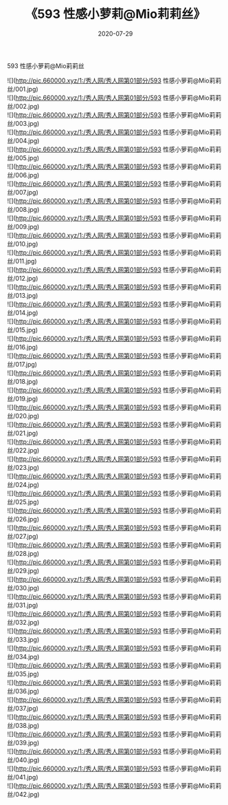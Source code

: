﻿---
layout: post
title:  《593 性感小萝莉@Mio莉莉丝》
date:   2020-07-29
img: http://pic.660000.xyz/1:/秀人网/秀人网第01部分/593 性感小萝莉@Mio莉莉丝/000.jpg
categories: [美女, 清纯, 唯美]
---

593 性感小萝莉@Mio莉莉丝

  ![](http://pic.660000.xyz/1:/秀人网/秀人网第01部分/593 性感小萝莉@Mio莉莉丝/001.jpg) <br> ![](http://pic.660000.xyz/1:/秀人网/秀人网第01部分/593 性感小萝莉@Mio莉莉丝/002.jpg) <br> ![](http://pic.660000.xyz/1:/秀人网/秀人网第01部分/593 性感小萝莉@Mio莉莉丝/003.jpg) <br> ![](http://pic.660000.xyz/1:/秀人网/秀人网第01部分/593 性感小萝莉@Mio莉莉丝/004.jpg) <br> ![](http://pic.660000.xyz/1:/秀人网/秀人网第01部分/593 性感小萝莉@Mio莉莉丝/005.jpg) <br> ![](http://pic.660000.xyz/1:/秀人网/秀人网第01部分/593 性感小萝莉@Mio莉莉丝/006.jpg) <br> ![](http://pic.660000.xyz/1:/秀人网/秀人网第01部分/593 性感小萝莉@Mio莉莉丝/007.jpg) <br> ![](http://pic.660000.xyz/1:/秀人网/秀人网第01部分/593 性感小萝莉@Mio莉莉丝/008.jpg) <br> ![](http://pic.660000.xyz/1:/秀人网/秀人网第01部分/593 性感小萝莉@Mio莉莉丝/009.jpg) <br> ![](http://pic.660000.xyz/1:/秀人网/秀人网第01部分/593 性感小萝莉@Mio莉莉丝/010.jpg) <br> ![](http://pic.660000.xyz/1:/秀人网/秀人网第01部分/593 性感小萝莉@Mio莉莉丝/011.jpg) <br> ![](http://pic.660000.xyz/1:/秀人网/秀人网第01部分/593 性感小萝莉@Mio莉莉丝/012.jpg) <br> ![](http://pic.660000.xyz/1:/秀人网/秀人网第01部分/593 性感小萝莉@Mio莉莉丝/013.jpg) <br> ![](http://pic.660000.xyz/1:/秀人网/秀人网第01部分/593 性感小萝莉@Mio莉莉丝/014.jpg) <br> ![](http://pic.660000.xyz/1:/秀人网/秀人网第01部分/593 性感小萝莉@Mio莉莉丝/015.jpg) <br> ![](http://pic.660000.xyz/1:/秀人网/秀人网第01部分/593 性感小萝莉@Mio莉莉丝/016.jpg) <br> ![](http://pic.660000.xyz/1:/秀人网/秀人网第01部分/593 性感小萝莉@Mio莉莉丝/017.jpg) <br> ![](http://pic.660000.xyz/1:/秀人网/秀人网第01部分/593 性感小萝莉@Mio莉莉丝/018.jpg) <br> ![](http://pic.660000.xyz/1:/秀人网/秀人网第01部分/593 性感小萝莉@Mio莉莉丝/019.jpg) <br> ![](http://pic.660000.xyz/1:/秀人网/秀人网第01部分/593 性感小萝莉@Mio莉莉丝/020.jpg) <br> ![](http://pic.660000.xyz/1:/秀人网/秀人网第01部分/593 性感小萝莉@Mio莉莉丝/021.jpg) <br> ![](http://pic.660000.xyz/1:/秀人网/秀人网第01部分/593 性感小萝莉@Mio莉莉丝/022.jpg) <br> ![](http://pic.660000.xyz/1:/秀人网/秀人网第01部分/593 性感小萝莉@Mio莉莉丝/023.jpg) <br> ![](http://pic.660000.xyz/1:/秀人网/秀人网第01部分/593 性感小萝莉@Mio莉莉丝/024.jpg) <br> ![](http://pic.660000.xyz/1:/秀人网/秀人网第01部分/593 性感小萝莉@Mio莉莉丝/025.jpg) <br> ![](http://pic.660000.xyz/1:/秀人网/秀人网第01部分/593 性感小萝莉@Mio莉莉丝/026.jpg) <br> ![](http://pic.660000.xyz/1:/秀人网/秀人网第01部分/593 性感小萝莉@Mio莉莉丝/027.jpg) <br> ![](http://pic.660000.xyz/1:/秀人网/秀人网第01部分/593 性感小萝莉@Mio莉莉丝/028.jpg) <br> ![](http://pic.660000.xyz/1:/秀人网/秀人网第01部分/593 性感小萝莉@Mio莉莉丝/029.jpg) <br> ![](http://pic.660000.xyz/1:/秀人网/秀人网第01部分/593 性感小萝莉@Mio莉莉丝/030.jpg) <br> ![](http://pic.660000.xyz/1:/秀人网/秀人网第01部分/593 性感小萝莉@Mio莉莉丝/031.jpg) <br> ![](http://pic.660000.xyz/1:/秀人网/秀人网第01部分/593 性感小萝莉@Mio莉莉丝/032.jpg) <br> ![](http://pic.660000.xyz/1:/秀人网/秀人网第01部分/593 性感小萝莉@Mio莉莉丝/033.jpg) <br> ![](http://pic.660000.xyz/1:/秀人网/秀人网第01部分/593 性感小萝莉@Mio莉莉丝/034.jpg) <br> ![](http://pic.660000.xyz/1:/秀人网/秀人网第01部分/593 性感小萝莉@Mio莉莉丝/035.jpg) <br> ![](http://pic.660000.xyz/1:/秀人网/秀人网第01部分/593 性感小萝莉@Mio莉莉丝/036.jpg) <br> ![](http://pic.660000.xyz/1:/秀人网/秀人网第01部分/593 性感小萝莉@Mio莉莉丝/037.jpg) <br> ![](http://pic.660000.xyz/1:/秀人网/秀人网第01部分/593 性感小萝莉@Mio莉莉丝/038.jpg) <br> ![](http://pic.660000.xyz/1:/秀人网/秀人网第01部分/593 性感小萝莉@Mio莉莉丝/039.jpg) <br> ![](http://pic.660000.xyz/1:/秀人网/秀人网第01部分/593 性感小萝莉@Mio莉莉丝/040.jpg) <br> ![](http://pic.660000.xyz/1:/秀人网/秀人网第01部分/593 性感小萝莉@Mio莉莉丝/041.jpg) <br> ![](http://pic.660000.xyz/1:/秀人网/秀人网第01部分/593 性感小萝莉@Mio莉莉丝/042.jpg) <br>